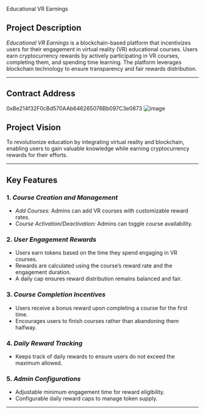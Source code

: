  Educational VR Earnings

## Project Description  
*Educational VR Earnings* is a blockchain-based platform that incentivizes users for their engagement in virtual reality (VR) educational courses. Users earn cryptocurrency rewards by actively participating in VR courses, completing them, and spending time learning. The platform leverages blockchain technology to ensure transparency and fair rewards distribution.

---

## Contract Address  
0xBe214f32F0cBd570AAb646265076Bb097C3e0873
![image](https://github.com/user-attachments/assets/4005b1e3-0e8a-4dea-8aaf-53e97a45cb44)



## Project Vision  
To revolutionize education by integrating virtual reality and blockchain, enabling users to gain valuable knowledge while earning cryptocurrency rewards for their efforts.

---

## Key Features  

### 1. *Course Creation and Management*  
- *Add Courses:* Admins can add VR courses with customizable reward rates.  
- *Course Activation/Deactivation:* Admins can toggle course availability.  

### 2. *User Engagement Rewards*  
- Users earn tokens based on the time they spend engaging in VR courses.  
- Rewards are calculated using the course’s reward rate and the engagement duration.  
- A daily cap ensures reward distribution remains balanced and fair.  

### 3. *Course Completion Incentives*  
- Users receive a bonus reward upon completing a course for the first time.  
- Encourages users to finish courses rather than abandoning them halfway.  

### 4. *Daily Reward Tracking*  
- Keeps track of daily rewards to ensure users do not exceed the maximum allowed.  

### 5. *Admin Configurations*  
- Adjustable minimum engagement time for reward eligibility.  
- Configurable daily reward caps to manage token supply.  

---

 


